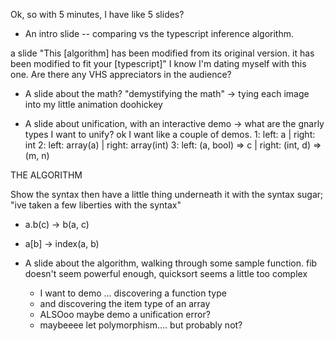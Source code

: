 
Ok, so with 5 minutes, I have like 5 slides?

- An intro slide -- comparing vs the typescript inference algorithm.

a slide "This [algorithm] has been modified from its original version. it has been modified to fit your [typescript]"
I know I'm dating myself with this one. Are there any VHS appreciators in the audience?

- A slide about the math? "demystifying the math"
  -> tying each image into my little animation doohickey

- A slide about unification, with an interactive demo
  -> what are the gnarly types I want to unify?
  ok I want like a couple of demos.
  1: left: a              | right: int
  2: left: array(a)       | right: array(int)
  3: left: (a, bool) => c | right: (int, d) => (m, n)



THE ALGORITHM

Show the syntax
then have a little thing underneath it with the syntax sugar; "ive taken a few liberties with the syntax"
- a.b(c) -> b(a, c)
- a[b]   -> index(a, b)





- A slide about the algorithm, walking through
  some sample function.
  fib doesn't seem powerful enough,
  quicksort seems a little too complex
  - I want to demo ... discovering a function type
  - and discovering the item type of an array
  - ALSOoo maybe demo a unification error?
  - maybeeee let polymorphism.... but probably not?




